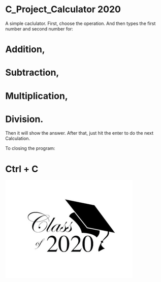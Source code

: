  # C_Project_Calculator 2020

A simple caclulator. First, choose the operation. And then types the first number and second number for:
  # Addition,
  # Subtraction,
  # Multiplication,
  # Division. 

Then it will show the answer. After that, just hit the enter to do the next Calculation.

To closing the program:
  # Ctrl + C

 <img src="img/2020-Geographics.png">
 
